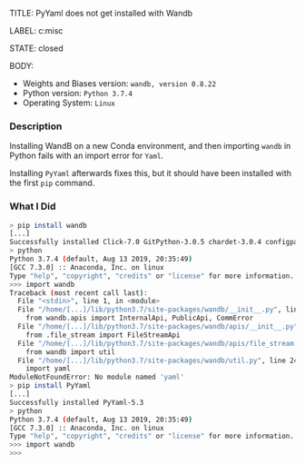 TITLE:
PyYaml does not get installed with Wandb

LABEL:
c:misc

STATE:
closed

BODY:

* Weights and Biases version: `wandb, version 0.8.22`
* Python version: `Python 3.7.4`
* Operating System: `Linux`

### Description

Installing WandB on a new Conda environment, and then importing `wandb` in Python fails with an import error for `Yaml`. 

Installing `PyYaml` afterwards fixes this, but it should have been installed with the first `pip` command.

### What I Did

```bash
> pip install wandb
[...]
Successfully installed Click-7.0 GitPython-3.0.5 chardet-3.0.4 configparser-4.0.2 docker-pycreds-0.4.0 gitdb2-2.0.6 gql-0.2.0 graphql-core-1.1 idna-2.8 nvidia-ml-py3-7.352.0 pathtools-0.1.2 promise-2.3 psutil-5.6.7 requests-2.22.0 sentry-sdk-0.14.1 shortuuid-0.5.0 smmap2-2.0.5 subprocess32-3.5.4 urllib3-1.25.8 wandb-0.8.22 watchdog-0.10.0
> python
Python 3.7.4 (default, Aug 13 2019, 20:35:49)
[GCC 7.3.0] :: Anaconda, Inc. on linux
Type "help", "copyright", "credits" or "license" for more information.
>>> import wandb
Traceback (most recent call last):
  File "<stdin>", line 1, in <module>
  File "/home/[...]/lib/python3.7/site-packages/wandb/__init__.py", line 45, in <module>
    from wandb.apis import InternalApi, PublicApi, CommError
  File "/home/[...]/lib/python3.7/site-packages/wandb/apis/__init__.py", line 97, in <module>
    from .file_stream import FileStreamApi
  File "/home/[...]/lib/python3.7/site-packages/wandb/apis/file_stream.py", line 11, in <module>
    from wandb import util
  File "/home/[...]/lib/python3.7/site-packages/wandb/util.py", line 24, in <module>
    import yaml
ModuleNotFoundError: No module named 'yaml'
> pip install PyYaml
[...]
Successfully installed PyYaml-5.3
> python
Python 3.7.4 (default, Aug 13 2019, 20:35:49)
[GCC 7.3.0] :: Anaconda, Inc. on linux
Type "help", "copyright", "credits" or "license" for more information.
>>> import wandb
>>>
```


